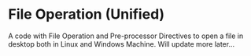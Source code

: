 # File Operation (Unified)
A code with File Operation and Pre-processor Directives to open a file in desktop both in Linux and Windows Machine.
Will update more later...

